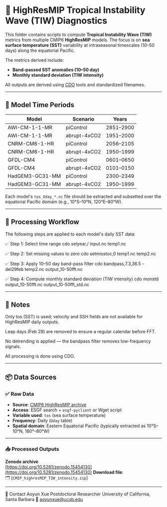 
# 🌊 HighResMIP Tropical Instability Wave (TIW) Diagnostics

This folder contains scripts to compute **Tropical Instability Wave (TIW)** metrics from multiple CMIP6 **HighResMIP** models. The focus is on **sea surface temperature (SST)** variability at intraseasonal timescales (10–50 days) along the equatorial Pacific.

The metrics derived include:
- **Band-passed SST anomalies (10–50 day)**
- **Monthly standard deviation (TIW intensity)**

All outputs are derived using [CDO](https://code.mpimet.mpg.de/projects/cdo) tools and standardized filenames.

---

## 📅 Model Time Periods

| Model              | Scenario       | Years        |
|--------------------|----------------|--------------|
| AWI-CM-1-1-MR      | piControl      | 2851–2900    |
| AWI-CM-1-1-MR      | abrupt-4xCO2   | 1951–2000    |
| CNRM-CM6-1-HR      | piControl      | 2056–2105    |
| CNRM-CM6-1-HR      | abrupt-4xCO2   | 1950–1999    |
| GFDL-CM4           | piControl      | 0601–0650    |
| GFDL-CM4           | abrupt-4xCO2   | 0101–0150    |
| HadGEM3-GC31-MM    | piControl      | 2300–2349    |
| HadGEM3-GC31-MM    | abrupt-4xCO2   | 1950–1999    |

Each model's `tos_Oday_*.nc` file should be extracted and subsetted over the equatorial Pacific domain (e.g., 10°S–10°N, 120°E–80°W).

---

## 🔁 Processing Workflow

The following steps are applied to each model's daily SST data: 

✅ Step 1: Select time range
cdo selyear,<start>/<end> input.nc temp1.nc

✅ Step 2: Set missing values to zero
cdo setmisstoc,0 temp1.nc temp2.nc

✅ Step 3: Apply 10–50 day band-pass filter
cdo bandpass,7.3,36.5 -del29feb temp2.nc output_10-50fft.nc

✅ Step 4: Compute monthly standard deviation (TIW intensity)
cdo monstd output_10-50fft.nc output_10-50fft_std.nc

---

## 📌 Notes
Only tos (SST) is used; velocity and SSH fields are not available for HighResMIP daily outputs.

Leap days (Feb 29) are removed to ensure a regular calendar before FFT.

No detrending is applied — the bandpass filter removes low-frequency signals.

All processing is done using CDO.

---

## 📦 Data Sources

### ✅ Raw Data

- **Source**: [CMIP6 HighResMIP archive](https://esgf-node.llnl.gov/projects/cmip6/)
- **Access**: ESGF search + `esgf-pyclient` or Wget script
- **Variable used**: `tos` (sea surface temperature)
- **Frequency**: Daily (`Oday` table)
- **Spatial domain**: Eastern Equatorial Pacific (typically extracted as 10°S–10°N, 180°–80°W)
---
### 📥 Processed Outputs

**Zenodo archive**  
[https://doi.org/10.5281/zenodo.15454130](https://doi.org/10.5281/zenodo.15454130)
**Download file**:  
🗂 [`CMIP_highresMIP_TIW_intensity.zip`]

---
👤 Contact
Aoyun Xue
Postdoctoral Researcher
University of California, Santa Barbara
📧 aoyunxue@ucsb.edu
